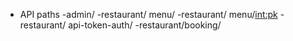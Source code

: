 - API paths
  -admin/
  -restaurant/ menu/
  -restaurant/ menu/<int:pk>
  -restaurant/ api-token-auth/
  -restaurant/booking/
